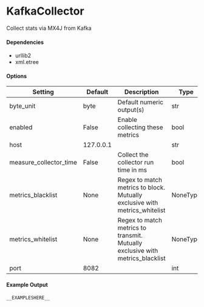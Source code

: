 <!--This file was generated from the python source
Please edit the source to make changes
-->
KafkaCollector
=====

Collect stats via MX4J from Kafka

#### Dependencies

 * urllib2
 * xml.etree

#### Options

Setting | Default | Description | Type
--------|---------|-------------|-----
byte_unit | byte | Default numeric output(s) | str
enabled | False | Enable collecting these metrics | bool
host | 127.0.0.1 |  | str
measure_collector_time | False | Collect the collector run time in ms | bool
metrics_blacklist | None | Regex to match metrics to block. Mutually exclusive with metrics_whitelist | NoneType
metrics_whitelist | None | Regex to match metrics to transmit. Mutually exclusive with metrics_blacklist | NoneType
port | 8082 |  | int

#### Example Output

```
__EXAMPLESHERE__
```

